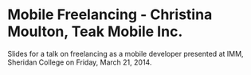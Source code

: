 Mobile Freelancing - Christina Moulton, Teak Mobile Inc.
=======================

Slides for a talk on freelancing as a mobile developer presented at IMM, Sheridan College on Friday, March 21, 2014.
